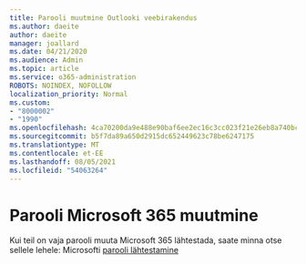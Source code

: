 ```yaml
---
title: Parooli muutmine Outlooki veebirakendus
ms.author: daeite
author: daeite
manager: joallard
ms.date: 04/21/2020
ms.audience: Admin
ms.topic: article
ms.service: o365-administration
ROBOTS: NOINDEX, NOFOLLOW
localization_priority: Normal
ms.custom:
- "8000002"
- "1990"
ms.openlocfilehash: 4ca70200da9e488e90baf6ee2ec16c3cc023f21e26eb8a740bcc3fce1557d6d3
ms.sourcegitcommit: b5f7da89a650d2915dc652449623c78be6247175
ms.translationtype: MT
ms.contentlocale: et-EE
ms.lasthandoff: 08/05/2021
ms.locfileid: "54063264"
---
```

# <a name="change-your-microsoft-365-password"></a>Parooli Microsoft 365 muutmine

Kui teil on vaja parooli muuta Microsoft 365 lähtestada, saate minna otse sellele lehele: Microsofti [parooli lähtestamine](https://go.microsoft.com/fwlink/p/?linkid=841910)